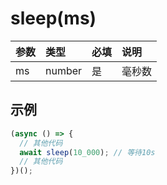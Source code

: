 # sleep(ms)

| 参数 | 类型   | 必填 | 说明   |
| :--- | :----- | :--- | :----- |
| ms   | number | 是   | 毫秒数 |

## 示例

```javascript
(async () => {
  // 其他代码
  await sleep(10_000); // 等待10s
  // 其他代码
})();
```
